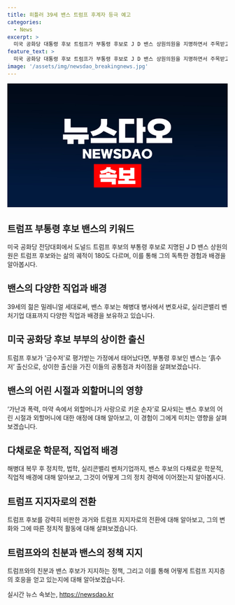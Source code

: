 ```yaml
---
title: 히틀러 39세 밴스 트럼프 후계자 등극 예고
categories:
  - News
excerpt: >
  미국 공화당 대통령 후보 트럼프가 부통령 후보로 J D 밴스 상원의원을 지명하면서 주목받고 있다. 밴스는 ‘러스트벨트’ 빈곤층 출신으로 변호사와 벤처기업 대표 출신이자 해병대 출신이며, 트럼프 후보와는 삶의 궤적이 다르지만, 트럼프에게 없는 특성을 지닌 인물로 평가받고 있다. 밴스는 외할머니의 사랑으로 어려움을 이겨낸 아메리칸 드림의 상징이며, 트럼프 지지자로 거듭났다. 트럼프는 밴스를 충성심이 강한 인물로 인정하며 부통령 후보로 선택했으며, 이는 미국 내 정치적 주목을 받고 있다.
feature_text: >
  미국 공화당 대통령 후보 트럼프가 부통령 후보로 J D 밴스 상원의원을 지명하면서 주목받고 있다. 밴스는 ‘러스트벨트’ 빈곤층 출신으로 변호사와 벤처기업 대표 출신이자 해병대 출신이며, 트럼프 후보와는 삶의 궤적이 다르지만, 트럼프에게 없는 특성을 지닌 인물로 평가받고 있다. 밴스는 외할머니의 사랑으로 어려움을 이겨낸 아메리칸 드림의 상징이며, 트럼프 지지자로 거듭났다. 트럼프는 밴스를 충성심이 강한 인물로 인정하며 부통령 후보로 선택했으며, 이는 미국 내 정치적 주목을 받고 있다.
image: '/assets/img/newsdao_breakingnews.jpg'
---
```


<p><img src="/assets/img/newsdao_breakingnews.jpg" alt="ontimetimes 속보" /></p>

<h2 data-ke-size="size26">트럼프 부통령 후보 밴스의 키워드</h2>

<p data-ke-size="size16">미국 공화당 전당대회에서 도널드 트럼프 후보의 부통령 후보로 지명된 J D 밴스 상원의원은 트럼프 후보와는 삶의 궤적이 180도 다르며, 이를 통해 그의 독특한 경험과 배경을 알아봅시다.</p>

<h2 data-ke-size="size26">밴스의 다양한 직업과 배경</h2>

<p data-ke-size="size16">39세의 젊은 밀레니얼 세대로써, 밴스 후보는 해병대 병사에서 변호사로, 실리콘밸리 벤처기업 대표까지 다양한 직업과 배경을 보유하고 있습니다.</p>

<h2 data-ke-size="size26">미국 공화당 후보 부부의 상이한 출신</h2>

<p data-ke-size="size16">트럼프 후보가 '금수저'로 평가받는 가정에서 태어났다면, 부통령 후보인 밴스는 ‘흙수저’ 출신으로, 상이한 출신을 가진 이들의 공통점과 차이점을 살펴보겠습니다.</p>

<h2 data-ke-size="size26">밴스의 어린 시절과 외할머니의 영향</h2>

<p data-ke-size="size16">‘가난과 폭력, 마약 속에서 외할머니가 사랑으로 키운 손자’로 묘사되는 밴스 후보의 어린 시절과 외할머니에 대한 애정에 대해 알아보고, 이 경험이 그에게 미치는 영향을 살펴보겠습니다.</p>

<h2 data-ke-size="size26">다채로운 학문적, 직업적 배경</h2>

<p data-ke-size="size16">해병대 복무 후 정치학, 법학, 실리콘밸리 벤처기업까지, 밴스 후보의 다채로운 학문적, 직업적 배경에 대해 알아보고, 그것이 어떻게 그의 정치 경력에 이어졌는지 알아봅시다.</p>

<h2 data-ke-size="size26">트럼프 지지자로의 전환</h2>

<p data-ke-size="size16">트럼프 후보를 강력히 비판한 과거와 트럼프 지지자로의 전환에 대해 알아보고, 그의 변화와 그에 따른 정치적 활동에 대해 살펴보겠습니다.</p>

<h2 data-ke-size="size26">트럼프와의 친분과 밴스의 정책 지지</h2>

<p data-ke-size="size16">트럼프와의 친분과 밴스 후보가 지지하는 정책, 그리고 이를 통해 어떻게 트럼프 지지층의 호응을 얻고 있는지에 대해 알아보겠습니다.</p>
실시간 뉴스 속보는, <a href="https://newsdao.kr" rel="dofollow">https://newsdao.kr</a>


